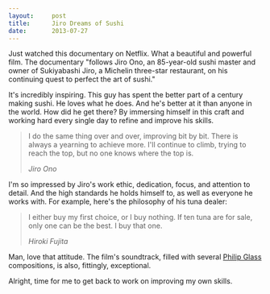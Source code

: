 ```yaml
---
layout:     post
title:      Jiro Dreams of Sushi
date:       2013-07-27
---
```


Just watched this documentary on Netflix. What a beautiful and powerful film.
The documentary "follows Jiro Ono, an 85-year-old sushi master and owner of
Sukiyabashi Jiro, a Michelin three-star restaurant, on his continuing quest to
perfect the art of sushi."

It's incredibly inspiring. This guy has spent the better part of a century
making sushi. He loves what he does. And he's better at it than anyone in the
world. How did he get there? By immersing himself in this craft and working hard
every single day to refine and improve his skills.

<blockquote>
  <p>
    I do the same thing over and over, improving bit by bit. There is always a yearning to achieve more. I'll continue to climb, trying to reach the top, but no one knows where the top is.
  </p>
  <footer><cite title="Jiro Ono">Jiro Ono</cite></footer>
</blockquote>

I'm so impressed by Jiro's work ethic, dedication, focus, and attention to
detail. And the high standards he holds himself to, as well as everyone he works
with. For example, here's the philosophy of his tuna dealer:

<blockquote>
  <p>
    I either buy my first choice, or I buy nothing. If ten tuna are for sale, only one can be the best. I buy that one.
  </p>
  <footer><cite title="Hiroki Fujita">Hiroki Fujita</cite></footer>
</blockquote>

Man, love that attitude. The film's soundtrack, filled with several [Philip
Glass][glass] compositions, is also, fittingly, exceptional.

Alright, time for me to get back to work on improving my own skills.

[glass]: http://www.philipglass.com/
